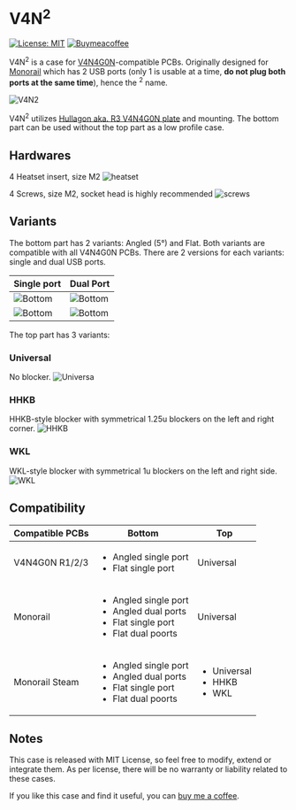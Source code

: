 # V4N<sup>2</sup>

[![License: MIT](https://img.shields.io/badge/License-MIT-yellow.svg)](https://opensource.org/licenses/MIT) [![Buymeacoffee](https://badgen.net/badge/icon/buymeacoffee?icon=buymeacoffee&label)](https://www.buymeacoffee.com/coffeeforba)

V4N<sup>2</sup> is a case for [V4N4G0N](https://trashman.wiki/keyboards/v4n4g0n)-compatible PCBs. Originally designed for [Monorail](https://trashman.wiki/en/community/pcbs/monorail) which has 2 USB ports (only 1 is usable at a time, **do not plug both ports at the same time**), hence the <sup>2</sup> name.

![V4N<sup>2</sup>](renders/V4N2v1.png "V4N2")

V4N<sup>2</sup> utilizes [Hullagon aka. R3 V4N4G0N plate](https://trashman.wiki/en/files#v4n4g0n) and mounting. The bottom part can be used without the top part as a low profile case.

## Hardwares

4 Heatset insert, size M2
![heatset](renders/support/m2-heatset-inserts.jpg "Heatset insert")

4 Screws, size M2, socket head is highly recommended
![screws](renders/support/m2-socket-head-screws.jpg "Screw")

## Variants

The bottom part has 2 variants: Angled (5&deg;) and Flat.
Both variants are compatible with all V4N4G0N PCBs. There are 2 versions for each variants: single and dual USB ports.

| Single port | Dual Port |
| --- | --- |
| ![Bottom](renders/bottom-angled-single.png "V4N2") | ![Bottom](renders/bottom-angled-dual.png "V4N2") |
| ![Bottom](renders/bottom-flat-single.png "V4N2") | ![Bottom](renders/bottom-flat-dual.png "V4N2") |

The top part has 3 variants:

### Universal

No blocker.
![Universa](renders/top-universal.png "Universal")

### HHKB

HHKB-style blocker with symmetrical 1.25u blockers on the left and right corner.
![HHKB](renders/top-hhkb.png "HHKB")

### WKL

WKL-style blocker with symmetrical 1u blockers on the left and right side.
![WKL](renders/top-wkl.png "WKL")

## Compatibility

| Compatible PCBs | Bottom | Top |
| --- | --- | --- |
| V4N4G0N R1/2/3 | <ul><li>Angled single port</li><li>Flat single port</li> | Universal |
| Monorail | <ul><li>Angled single port</li><li>Angled dual ports</li><li>Flat single port</li><li>Flat dual poorts</li></ul> | Universal |
| Monorail Steam | <ul><li>Angled single port</li><li>Angled dual ports</li><li>Flat single port</li><li>Flat dual poorts</li></ul> | <ul><li>Universal</li><li>HHKB</li><li>WKL</li></ul> |

## Notes

This case is released with MIT License, so feel free to modify, extend or integrate them. As per license, there will be no warranty or liability related to these cases.

If you like this case and find it useful, you can [buy me a coffee](https://www.buymeacoffee.com/coffeeforba).
